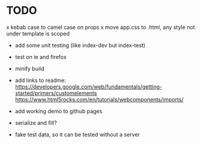 # TODO

x kebab case to camel case on props
x move app.css to .html, any style not under template is scoped
- add some unit testing (like index-dev but index-test)
- test on ie and firefox
- minify build

- add links to readme:
https://developers.google.com/web/fundamentals/getting-started/primers/customelements
https://www.html5rocks.com/en/tutorials/webcomponents/imports/
- add working demo to github pages
- serialize and fill?

- fake test data, so it can be tested without a server
